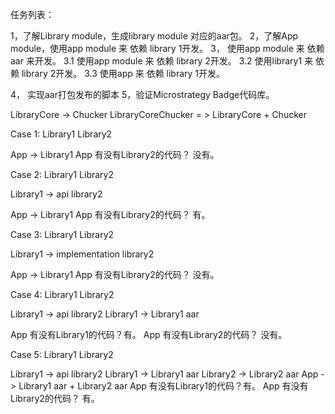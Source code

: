 任务列表：

1，了解Library module，生成library module 对应的aar包。
2，了解App module，使用app module 来 依赖 library 1开发。
3， 使用app module 来 依赖 aar 来开发。
3.1 使用app module 来 依赖 library 2开发。
3.2 使用library1  来 依赖 library 2开发。
3.3 使用app   来 依赖 library 1开发。

4， 实现aar打包发布的脚本
5，验证Microstrategy Badge代码库。


LibraryCore -> Chucker
LibraryCoreChucker = > LibraryCore + Chucker



Case 1: 
Library1
Library2

App -> Library1
App 有没有Library2的代码？ 没有。



Case 2: 
Library1
Library2

Library1 -> api  library2

App -> Library1
App 有没有Library2的代码？ 有。

Case 3: 
Library1
Library2

Library1 -> implementation  library2

App -> Library1
App 有没有Library2的代码？ 没有。



Case 4: 
Library1
Library2

Library1 -> api  library2
Library1 -> Library1 aar

App 有没有Library1的代码？有。
App 有没有Library2的代码？ 没有。


Case 5: 
Library1
Library2

Library1 -> api  library2
Library1 -> Library1 aar
Library2 -> Library2 aar
App -> Library1 aar +  Library2 aar
App 有没有Library1的代码？有。
App 有没有Library2的代码？ 有。


